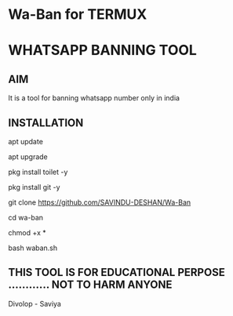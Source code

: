 # Wa-Ban for TERMUX
# WHATSAPP BANNING TOOL
## AIM
It is a tool for banning whatsapp number only in india
## INSTALLATION

apt update

apt upgrade

pkg install toilet -y

pkg install git -y

git clone https://github.com/SAVINDU-DESHAN/Wa-Ban

cd wa-ban

chmod +x *

bash waban.sh

## THIS TOOL IS FOR EDUCATIONAL PERPOSE ............ NOT TO HARM ANYONE

Divolop - Saviya
